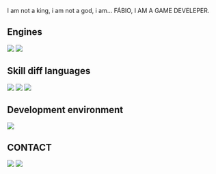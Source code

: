 I am not a king, i am not a god, i am... FÁBIO, I AM A GAME DEVELEPER.

## Engines
<img src="https://cdn.jsdelivr.net/gh/devicons/devicon@latest/icons/unity/unity-plain.svg" />
<img src="https://cdn.jsdelivr.net/gh/devicons/devicon@latest/icons/godot/godot-original.svg" />

## Skill diff languages
<img src="https://cdn.jsdelivr.net/gh/devicons/devicon@latest/icons/cplusplus/cplusplus-plain.svg" />
<img src="https://cdn.jsdelivr.net/gh/devicons/devicon@latest/icons/c/c-plain.svg" />
<img src="https://cdn.jsdelivr.net/gh/devicons/devicon@latest/icons/csharp/csharp-plain.svg" />

## Development environment
<img src="https://cdn.jsdelivr.net/gh/devicons/devicon@latest/icons/visualstudio/visualstudio-plain.svg" />

## CONTACT
<a href="https://fabiogdsp" target="_blank"><img loading="lazy" src="https://img.shields.io/badge/-Instagram-%23E4405F?style=for-the-badge&logo=instagram&logoColor=white" target="_blank"></a>
<a href = "mailto:contato@galvaofabio2019@gmail.com"><img loading="lazy" src="https://img.shields.io/badge/Gmail-D14836?style=for-the-badge&logo=gmail&logoColor=white" target="_blank"></a>
